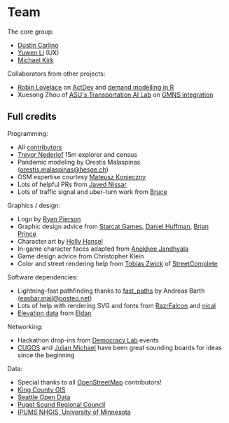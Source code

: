 # Team

The core group:

- [Dustin Carlino](https://dcarlino.org)
- [Yuwen Li](https://www.yuwen-li.com/) (UX)
- [Michael Kirk](https://github.com/michaelkirk)

Collaborators from other projects:

- [Robin Lovelace](https://www.robinlovelace.net/) on
  [ActDev](https://actdev.cyipt.bike/) and
  [demand modelling in R](https://github.com/a-b-street/abstr/)
- Xuesong Zhou of
  [ASU's Transportation AI Lab](https://github.com/asu-trans-ai-lab) on
  [GMNS integration](https://github.com/zephyr-data-specs/GMNS)

## Full credits

Programming:

- All [contributors](https://github.com/a-b-street/abstreet/graphs/contributors)
- [Trevor Nederlof](https://www.trevornederlof.me/) 15m explorer and census
- Pandemic modeling by Orestis Malaspinas (<orestis.malaspinas@hesge.ch>)
- OSM expertise courtesy [Mateusz Konieczny](https://github.com/matkoniecz)
- Lots of helpful PRs from [Javed Nissar](https://github.com/RestitutorOrbis)
- Lots of traffic signal and uber-turn work from
  [Bruce](https://github.com/BruceBrown)

Graphics / design:

- Logo by [Ryan Pierson](https://www.ryandpierson.com/)
- Graphic design advice from [Starcat Games](http://starcatgames.com/),
  [Daniel Huffman](https://somethingaboutmaps.wordpress.com/),
  [Brian Prince](http://thebaprince.com/)
- Character art by [Holly Hansel](http://www.hollyhansel.com/)
- In-game character faces adapted from
  [Anokhee Jandhyala](https://github.com/anokhee/visual-synthesizer)
- Game design advice from Christopher Klein
- Color and street rendering help from
  [Tobias Zwick](https://github.com/westnordost) of
  [StreetComplete](https://github.com/streetcomplete/StreetComplete)

Software dependencies:

- Lightning-fast pathfinding thanks to
  [fast_paths](https://github.com/easbar/fast_paths) by Andreas Barth
  (<easbar.mail@posteo.net>)
- Lots of help with rendering SVG and fonts from
  [RazrFalcon](https://github.com/RazrFalcon) and
  [nical](https://github.com/nical)
- [Elevation data](https://github.com/eldang/elevation_lookups) from
  [Eldan](https://eldang.xyz/)

Networking:

- Hackathon drop-ins from [Democracy Lab](https://www.democracylab.org/) events
- [CUGOS](https://cugos.org/) and [Julian Michael](http://julianmichael.org/)
  have been great sounding boards for ideas since the beginning

Data:

- Special thanks to all [OpenStreetMap](https://www.openstreetmap.org/about)
  contributors!
- [King County GIS](https://www.kingcounty.gov/services/gis.aspx)
- [Seattle Open Data](https://data.seattle.gov/)
- [Puget Sound Regional Council](https://www.psrc.org/)
- [IPUMS NHGIS, University of Minnesota](https://www.nhgis.org)
